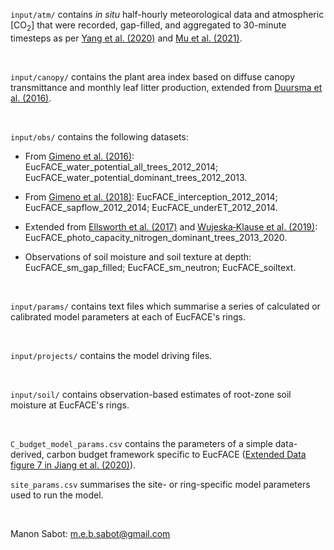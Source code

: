 `input/atm/` contains *in situ* half-hourly meteorological data and atmospheric
[CO<sub>2</sub>] that were recorded, gap-filled, and aggregated to 30-minute
timesteps as per [Yang et al. (2020)](https://doi.org/10.5194/bg-17-265-2020)
and [Mu et al. (2021)](https://doi.org/10.5194/hess-25-447-2021).

&nbsp;

`input/canopy/` contains the plant area index based on diffuse canopy
transmittance and monthly leaf litter production, extended from
[Duursma et al. (2016)](http://dx.doi.org/10.4225/35/563159f223739).

&nbsp;

`input/obs/` contains the following datasets:

* From [Gimeno et al. (2016)](http://dx.doi.org/10.4225/35/55b6e313444ff):
    EucFACE_water_potential_all_trees_2012_2014;
    EucFACE_water_potential_dominant_trees_2012_2013.

* From [Gimeno et al. (2018)](http://doi.org/10.4225/35/5ab9bd1e2f4fb):
    EucFACE_interception_2012_2014;
    EucFACE_sapflow_2012_2014;
    EucFACE_underET_2012_2014.

* Extended from
[Ellsworth et al. (2017)](http://doi.org/10.4225/35/57ec5d4a2b78e) and
[Wujeska‐Klause et al. (2019)](https://doi.org/10.1111/gcb.14555):
    EucFACE_photo_capacity_nitrogen_dominant_trees_2013_2020.

* Observations of soil moisture and soil texture at depth:
    EucFACE_sm_gap_filled;
    EucFACE_sm_neutron;
    EucFACE_soiltext.

&nbsp;

`input/params/` contains text files which summarise a series of calculated or
calibrated model parameters at each of EucFACE's rings.

&nbsp;

`input/projects/` contains the model driving files.

&nbsp;

`input/soil/` contains observation-based estimates of root-zone soil moisture
at EucFACE's rings.

&nbsp;

`C_budget_model_params.csv` contains the parameters of a simple data-derived,
carbon budget framework specific to EucFACE
([Extended Data figure 7 in Jiang et al. (2020)](https://www.nature.com/articles/s41586-020-2128-9/figures/10)).

`site_params.csv` summarises the site- or ring-specific model parameters used
to run the model.

&nbsp;

Manon Sabot: [m.e.b.sabot@gmail.com](mailto:m.e.b.sabot@gmail.com?subject=[Competing_Optimisations_Data]%20Source%20Han%20Sans)
